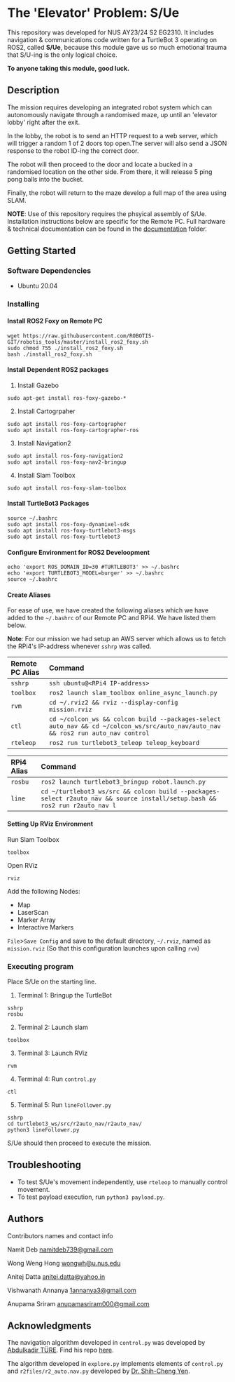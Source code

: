 # The 'Elevator' Problem: S/Ue

This repository was developed for NUS AY23/24 S2 EG2310. It includes navigation & communications code written for a TurtleBot 3 operating on ROS2, called **S/Ue**, because this module gave us so much emotional trauma that S/U-ing is the only logical choice.

**To anyone taking this module, good luck.**

## Description

The mission requires developing an integrated robot system which can autonomously navigate through a randomised maze, up until an 'elevator lobby' right after the exit. 

In the lobby, the robot is to send an HTTP request to a web server, which will trigger a random 1 of 2 doors top open.The server will also send a JSON response to the robot ID-ing the correct door. 

The robot will then proceed to the door and locate a bucked in a randomised location on the other side. From there, it will release 5 ping pong balls into the bucket. 

Finally, the robot will return to the maze develop a full map of the area using SLAM.

**NOTE**: Use of this repository requires the phsyical assembly of S/Ue. Installation instructions below are specific for the Remote PC. Full hardware & technical documentation can be found in the [documentation](https://github.com/namitdeb739/r2auto_nav/tree/main/documentation) folder.

## Getting Started

### Software Dependencies

* Ubuntu 20.04

### Installing

#### Install ROS2 Foxy on Remote PC
```
wget https://raw.githubusercontent.com/ROBOTIS-GIT/robotis_tools/master/install_ros2_foxy.sh
sudo chmod 755 ./install_ros2_foxy.sh
bash ./install_ros2_foxy.sh
```

#### Install Dependent ROS2 packages
1. Install Gazebo
```
sudo apt-get install ros-foxy-gazebo-*
```
2. Install Cartogrpaher
```
sudo apt install ros-foxy-cartographer
sudo apt install ros-foxy-cartographer-ros
```
3. Install Navigation2
```
sudo apt install ros-foxy-navigation2
sudo apt install ros-foxy-nav2-bringup
```
4. Install Slam Toolbox
```
sudo apt install ros-foxy-slam-toolbox
```

#### Install TurtleBot3 Packages
```
source ~/.bashrc
sudo apt install ros-foxy-dynamixel-sdk
sudo apt install ros-foxy-turtlebot3-msgs
sudo apt install ros-foxy-turtlebot3
```

#### Configure Environment for ROS2 Develoopment
```
echo 'export ROS_DOMAIN_ID=30 #TURTLEBOT3' >> ~/.bashrc
echo 'export TURTLEBOT3_MODEL=burger' >> ~/.bashrc
source ~/.bashrc
```

#### Create Aliases
For ease of use, we have created the following aliases which we have added to the `~/.bashrc` of our Remote PC and RPi4. We have listed them below.

**Note**: For our mission we had setup an AWS server which allows us to fetch the RPi4's IP-address whenever `sshrp` was called.

| Remote PC Alias | Command |
| :---------------- | :------ | 
| `sshrp` | `ssh ubuntu@<RPi4 IP-address>` | 
| `toolbox` | `ros2 launch slam_toolbox online_async_launch.py`|
| `rvm` | `cd ~/.rviz2 && rviz --display-config mission.rviz`|
| `ctl` | `cd ~/colcon_ws && colcon build --packages-select auto_nav && cd ~/colcon_ws/src/auto_nav/auto_nav && ros2 run auto_nav control` |
| `rteleop` | `ros2 run turtlebot3_teleop teleop_keyboard` |


| RPi4 Alias | Command |
| :---------------- | :------ | 
| `rosbu`        |   `ros2 launch turtlebot3_bringup robot.launch.py`    | 
| `line` | `cd ~/turtlebot3_ws/src && colcon build --packages-select r2auto_nav && source install/setup.bash && ros2 run r2auto_nav l` |

#### Setting Up RViz Environment
Run Slam Toolbox
```
toolbox
```
Open RViz
```
rviz
```
Add the following Nodes:
* Map
* LaserScan
* Marker Array
* Interactive Markers

`File`>`Save Config` and save to the default directory, `~/.rviz`, named as `mission.rviz` (So that this configuration launches upon calling `rvm`)


### Executing program

Place S/Ue on the starting line.

1. Terminal 1: Bringup the TurtleBot
```
sshrp
rosbu
```

2. Terminal 2: Launch slam
```
toolbox
```

3. Terminal 3: Launch RViz
```
rvm
```
4. Terminal 4: Run `control.py`
```
ctl
```
5. Terminal 5: Run `lineFollower.py`
```
sshrp
cd turtlebot3_ws/src/r2auto_nav/r2auto_nav/
python3 lineFollower.py
```

S/Ue should then proceed to execute the mission.

## Troubleshooting

* To test S/Ue's movement independently, use `rteleop` to manually control movement.
* To test payload execution, run `python3 payload.py`.

## Authors

Contributors names and contact info

Namit Deb
[namitdeb739@gmail.com](namitdeb739@gmail.com)

Wong  Weng Hong [wongwh@u.nus.edu](wongwh@u.nus.edu)

Anitej Datta [anitej.datta@yahoo.in](anitej.datta@yahoo.in)

Vishwanath Annanya [1annanya3@gmail.com](1annanya3@gmail.com)

Anupama Sriram [anupamasriram000@gmail.com](1annanya3@gmail.com)

## Acknowledgments

The navigation algorithm developed in `control.py` was developed by [Abdulkadir TÜRE](https://github.com/abdulkadrtr). Find his repo [here](https://github.com/abdulkadrtr/ROS2-FrontierBaseExplorationForAutonomousRobot).

The algorithm developed in `explore.py` implements elements of `control.py` and `r2files/r2_auto.nav.py` developed by [Dr. Shih-Cheng Yen](https://github.com/shihchengyen).
